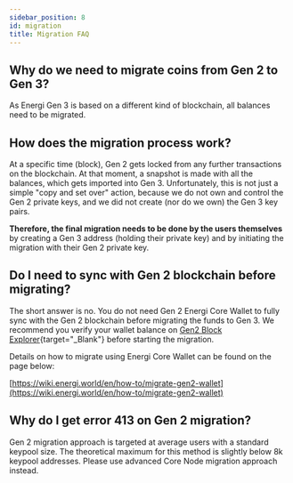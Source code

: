```yaml
---
sidebar_position: 8
id: migration
title: Migration FAQ
---
```


## Why do we need to migrate coins from Gen 2 to Gen 3?

As Energi Gen 3 is based on a different kind of blockchain, all balances need to be migrated.

## How does the migration process work?

At a specific time (block), Gen 2 gets locked from any further transactions on the blockchain. At that moment, a snapshot is made with all the balances, which gets imported into Gen 3. Unfortunately, this is not just a simple "copy and set over" action, because we do not own and control the Gen 2 private keys, and we did not create (nor do we own) the Gen 3 key pairs.

**Therefore, the final migration needs to be done by the users themselves** by creating a Gen 3 address (holding their private key) and by initiating the migration with their Gen 2 private key.

## Do I need to sync with Gen 2 blockchain before migrating?

The short answer is no. You do not need Gen 2 Energi Core Wallet to fully sync with the Gen 2 blockchain before migrating the funds to Gen 3. We recommend you verify your wallet balance on [Gen2 Block Explorer](https://explorer.gen2.energi.network/){target="_Blank"} before starting the migration.

Details on how to migrate using Energi Core Wallet can be found on the page below:

[https://wiki.energi.world/en/how-to/migrate-gen2-wallet](https://wiki.energi.world/en/how-to/migrate-gen2-wallet)

## Why do I get error 413 on Gen 2 migration?

Gen 2 migration approach is targeted at average users with a standard keypool size. The theoretical maximum for this method is slightly below 8k keypool addresses. Please use advanced Core Node migration approach instead.
